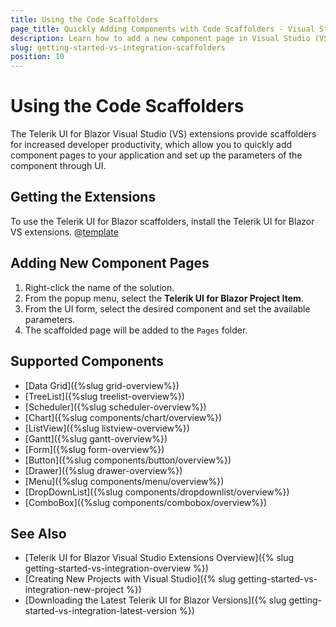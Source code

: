 ```yaml
---
title: Using the Code Scaffolders
page_title: Quickly Adding Components with Code Scaffolders - Visual Studio Integration
description: Learn how to add a new component page in Visual Studio (VS) with the available code scaffolder templates supported by Telerik UI for Blazor.
slug: getting-started-vs-integration-scaffolders
position: 10
---
```


# Using the Code Scaffolders

The Telerik UI for Blazor Visual Studio (VS) extensions provide scaffolders for increased developer productivity, which allow you to quickly add component pages to your application and set up the parameters of the component through UI.

## Getting the Extensions

To use the Telerik UI for Blazor scaffolders, install the Telerik UI for Blazor VS extensions. @[template](/_contentTemplates/common/general-info.md#vsx-download)

## Adding New Component Pages

1. Right-click the name of the solution.
1. From the popup menu, select the **Telerik UI for Blazor Project Item**.
1. From the UI form, select the desired component and set the available parameters.
2. The scaffolded page will be added to the `Pages` folder.

## Supported Components

* [Data Grid]({%slug grid-overview%})
* [TreeList]({%slug treelist-overview%})
* [Scheduler]({%slug scheduler-overview%})
* [Chart]({%slug components/chart/overview%})
* [ListView]({%slug listview-overview%})
* [Gantt]({%slug gantt-overview%})
* [Form]({%slug form-overview%})
* [Button]({%slug components/button/overview%})
* [Drawer]({%slug drawer-overview%})
* [Menu]({%slug components/menu/overview%})
* [DropDownList]({%slug components/dropdownlist/overview%})
* [ComboBox]({%slug components/combobox/overview%})

## See Also

* [Telerik UI for Blazor Visual Studio Extensions Overview]({% slug getting-started-vs-integration-overview %})
* [Creating New Projects with Visual Studio]({% slug getting-started-vs-integration-new-project %})
* [Downloading the Latest Telerik UI for Blazor Versions]({% slug getting-started-vs-integration-latest-version %})
